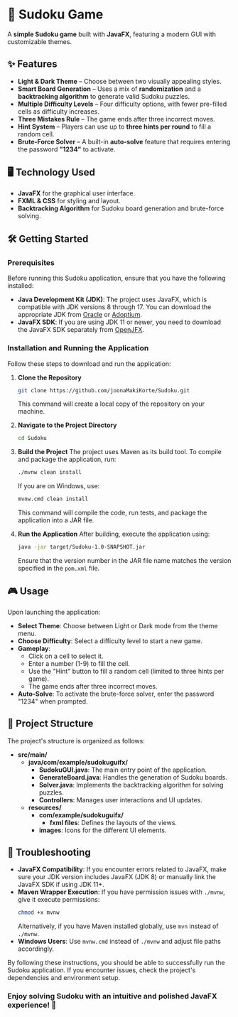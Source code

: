 # 🧩 Sudoku Game

A **simple Sudoku game** built with **JavaFX**, featuring a modern GUI with customizable themes.

## ✨ Features
- **Light & Dark Theme** – Choose between two visually appealing styles.
- **Smart Board Generation** – Uses a mix of **randomization** and a **backtracking algorithm** to generate valid Sudoku puzzles.
- **Multiple Difficulty Levels** – Four difficulty options, with fewer pre-filled cells as difficulty increases.
- **Three Mistakes Rule** – The game ends after three incorrect moves.
- **Hint System** – Players can use up to **three hints per round** to fill a random cell.
- **Brute-Force Solver** – A built-in **auto-solve** feature that requires entering the password **"1234"** to activate.

## 🖥️ Technology Used
- **JavaFX** for the graphical user interface.
- **FXML & CSS** for styling and layout.
- **Backtracking Algorithm** for Sudoku board generation and brute-force solving.

## 🛠️ Getting Started

### Prerequisites

Before running this Sudoku application, ensure that you have the following installed:

- **Java Development Kit (JDK)**: The project uses JavaFX, which is compatible with JDK versions 8 through 17. You can download the appropriate JDK from [Oracle](https://www.oracle.com/java/) or [Adoptium](https://adoptium.net/).
- **JavaFX SDK**: If you are using JDK 11 or newer, you need to download the JavaFX SDK separately from [OpenJFX](https://openjfx.io/).

### Installation and Running the Application

Follow these steps to download and run the application:

1. **Clone the Repository**
   ```sh
   git clone https://github.com/joonaMakiKorte/Sudoku.git
   ```
   This command will create a local copy of the repository on your machine.

2. **Navigate to the Project Directory**
   ```sh
   cd Sudoku
   ```

3. **Build the Project**
   The project uses Maven as its build tool. To compile and package the application, run:
   ```sh
   ./mvnw clean install
   ```
   If you are on Windows, use:
   ```sh
   mvnw.cmd clean install
   ```
   This command will compile the code, run tests, and package the application into a JAR file.

4. **Run the Application**
   After building, execute the application using:
   ```sh
   java -jar target/Sudoku-1.0-SNAPSHOT.jar
   ```
   Ensure that the version number in the JAR file name matches the version specified in the `pom.xml` file.

## 🎮 Usage

Upon launching the application:

- **Select Theme**: Choose between Light or Dark mode from the theme menu.
- **Choose Difficulty**: Select a difficulty level to start a new game.
- **Gameplay**:
  - Click on a cell to select it.
  - Enter a number (1-9) to fill the cell.
  - Use the "Hint" button to fill a random cell (limited to three hints per game).
  - The game ends after three incorrect moves.
- **Auto-Solve**: To activate the brute-force solver, enter the password "1234" when prompted.

## 📁 Project Structure

The project's structure is organized as follows:

- **src/main/**
  - **java/com/example/sudokuguifx/** 
    - **SudokuGUI.java**: The main entry point of the application.
    - **GenerateBoard.java**: Handles the generation of Sudoku boards.
    - **Solver.java**: Implements the backtracking algorithm for solving puzzles.
    - **Controllers**: Manages user interactions and UI updates.
  - **resources/**
    - **com/example/sudokuguifx/**
      - **fxml files**: Defines the layouts of the views.
    - **images**: Icons for the different UI elements.

## 🔎 Troubleshooting

- **JavaFX Compatibility**: If you encounter errors related to JavaFX, make sure your JDK version includes JavaFX (JDK 8) or manually link the JavaFX SDK if using JDK 11+.
- **Maven Wrapper Execution**: If you have permission issues with `./mvnw`, give it execute permissions:
  ```sh
  chmod +x mvnw
  ```
  Alternatively, if you have Maven installed globally, use `mvn` instead of `./mvnw`.
- **Windows Users**: Use `mvnw.cmd` instead of `./mvnw` and adjust file paths accordingly.

By following these instructions, you should be able to successfully run the Sudoku application. If you encounter issues, check the project's dependencies and environment setup.

### Enjoy solving Sudoku with an intuitive and polished JavaFX experience! 🚀
